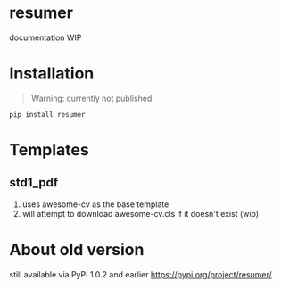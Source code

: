 # resumer
documentation WIP

# Installation
> Warning: currently not published
```
pip install resumer
```
# Templates
## std1_pdf
1. uses awesome-cv as the base template
2. will attempt to download awesome-cv.cls if it doesn't exist (wip)

# About old version
still available via PyPI 1.0.2 and earlier https://pypi.org/project/resumer/
